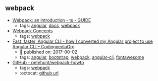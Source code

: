 webpack 
---
* [Webpack: an introduction - ts - GUIDE](https://angular.io/guide/webpack)
    * tags: [angular](../tags/angular.md), [docs](../tags/docs.md), [webpack](../tags/webpack.md)
* [Webpack Concepts](https://webpack.js.org/concepts/)
    * tags: [webpack](../tags/webpack.md)
* [Fast, faster, Angular CLI - how I converted my Angular project to use Angular CLI – CodingpediaOrg](http://www.codingpedia.org/ama/fast-faster-angular-cli-how-i-converted-my-angular-project-to-use-angular-cli)
    * :calendar: published on: 2017-00-02
    * tags: [angular](../tags/angular.md), [bootstrap](../tags/bootstrap.md), [webpack](../tags/webpack.md), [angular-cli](../tags/angular-cli.md), [fontawesome](../tags/fontawesome.md)
* [GitHub - petehunt/webpack-howto](https://github.com/petehunt/webpack-howto)
    * tags: [webpack](../tags/webpack.md)
    * :octocat: [github url](https://github.com/petehunt/webpack-howto)
